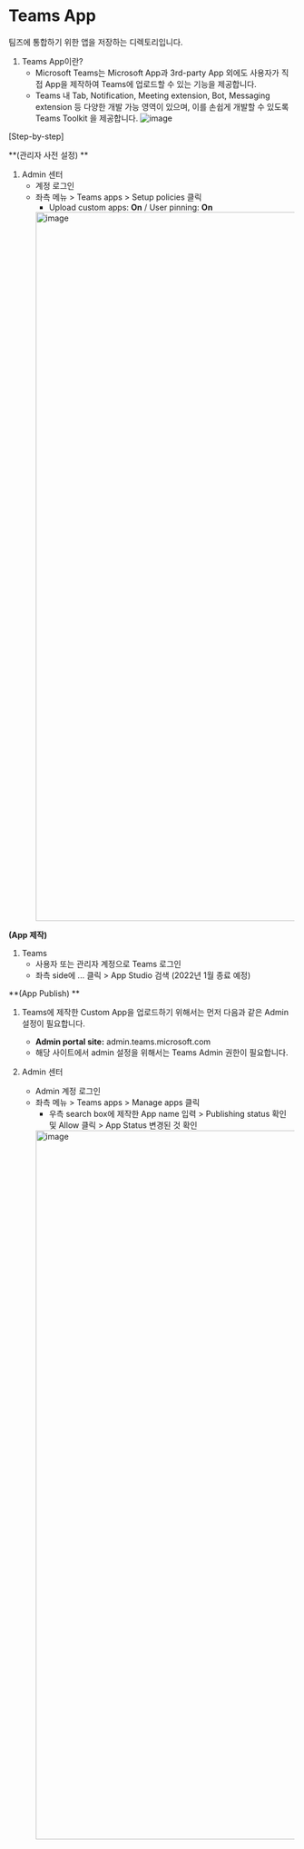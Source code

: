 # Teams App #

팀즈에 통합하기 위한 앱을 저장하는 디렉토리입니다.

1. Teams App이란? 
    * Microsoft Teams는 Microsoft App과 3rd-party App 외에도 사용자가 직접 App을 제작하여 Teams에 업로드할 수 있는 기능을 제공합니다.
    * Teams 내 Tab, Notification, Meeting extension, Bot, Messaging extension 등 다양한 개발 가능 영역이 있으며, 이를 손쉽게 개발할 수 있도록 Teams Toolkit 을 제공합니다.
    ![image](https://user-images.githubusercontent.com/46836149/146118291-5c3fb001-97e9-44ed-a0c4-364ecfb732ca.png)

    
    
    
[Step-by-step]

**(관리자 사전 설정) **
1. Admin 센터
    * 계정 로그인
    * 좌측 메뉴 > Teams apps > Setup policies 클릭
        - Upload custom apps: **On** / User pinning: **On**
        <img width="1249" alt="image" src="https://user-images.githubusercontent.com/46836149/146119597-2c5060aa-eeed-4d45-b7e4-ccad1ab92834.png">

 **(App 제작)**
1. Teams 
    * 사용자 또는 관리자 계정으로 Teams 로그인
    * 좌측 side에 ... 클릭 > App Studio 검색 (2022년 1월 종료 예정) 
     
    
 
**(App Publish) **
1. Teams에 제작한 Custom App을 업로드하기 위해서는 먼저 다음과 같은 Admin 설정이 필요합니다. 
    * **Admin portal site:** admin.teams.microsoft.com
    * 해당 사이트에서 admin 설정을 위해서는 Teams Admin 권한이 필요합니다. 

2. Admin 센터 
    * Admin 계정 로그인
    * 좌측 메뉴 > Teams apps > Manage apps 클릭
        - 우측 search box에 제작한 App name 입력 > Publishing status 확인 및 Allow 클릭 > App Status 변경된 것 확인
        <img width="1249" alt="image" src="https://user-images.githubusercontent.com/46836149/146119663-7829737b-88f0-4329-987e-ea4c3f1a6999.png">
